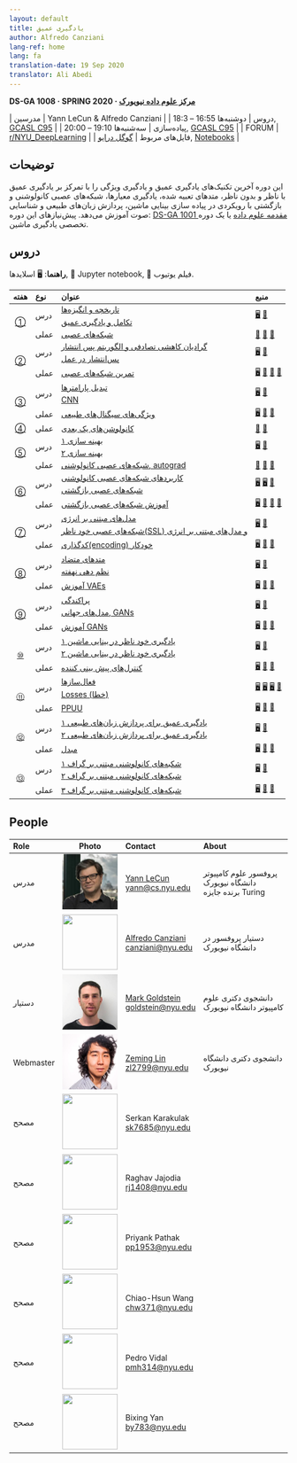 ```yaml
---
layout: default
title: یادگیری عمیق
author: Alfredo Canziani
lang-ref: home
lang: fa
translation-date: 19 Sep 2020
translator: Ali Abedi
---
```


**DS-GA 1008 · SPRING 2020 · [مرکز علوم داده نیویورک](http://cds.nyu.edu/)**

| مدرسین | Yann LeCun & Alfredo Canziani |
| دروس    | دوشنبه‌ها 16:55 – 18:3, [GCASL C95](http://library.nyu.edu/services/campus-media/classrooms/gcasl-c95/) |
| پیاده‌سازی    | سه‌شنبه‌ها 19:10 – 20:00, [GCASL C95](http://library.nyu.edu/services/campus-media/classrooms/gcasl-c95/) |
| FORUM       | [r/NYU_DeepLearning](https://www.reddit.com/r/NYU_DeepLearning/) |
| فایل‌های مربوط    | [گوگل درایو](https://bitly.com/DLSP20), [Notebooks](https://github.com/Atcold/pytorch-Deep-Learning) |


## توضیحات

این دوره آخرین تکنیک‌های یادگیری عمیق و یادگیری ویژگی را با تمرکز بر یادگیری عمیق با ناظر و بدون ناظر، متدهای تعبیه شده، یادگیری معیارها، شبکه‌های عصبی کانولوشنی و بازگشتی با رویکردی در پیاده سازی بینایی ماشین، پردازش زبان‌های طبیعی و شناسایی صوت آموزش می‌دهد.
پیش‌نیازهای این دوره: [DS-GA 1001 مقدمه علوم داده](https://cds.nyu.edu/academics/ms-curriculum/) یا یک دوره تخصصی یادگیری ماشین.

## دروس

**راهنما**:
🖥 اسلاید‌ها,
📓 Jupyter notebook,
🎥 فیلم یوتیوب.
<table>
<!-- =============================== HEADER ================================ -->
  <thead>
    <tr>
      <th>هفته</th>
      <th align="left">نوع</th>
      <th align="left">عنوان</th>
      <th align="left">منبع</th>
    </tr>
  </thead>
  <tbody>
<!-- =============================== WEEK 1 ================================ -->
    <tr>
      <td rowspan="3" align="center"><a href="en/week01/01">①</a></td>
      <td rowspan="2">درس</td>
      <td><a href="en/week01/01-1">تاریخچه و انگیزه‌ها</a></td>
      <td rowspan="2">
        <a href="https://drive.google.com/open?id=1Q7LtZyIS1f3TfeTGll3aDtWygh3GAfCb">🖥️</a>
        <a href="https://www.youtube.com/watch?v=0bMe_vCZo30">🎥</a>
      </td>
    </tr>
    <tr><td><a href="en/week01/01-2">تکامل و یادگیری عمیق</a></td></tr>
    <tr>
      <td rowspan="1">عملی</td>
      <td><a href="en/week01/01-3">شبکه‌های عصبی</a></td>
      <td>
        <a href="https://github.com/Atcold/pytorch-Deep-Learning/blob/master/01-tensor_tutorial.ipynb">📓</a>
        <a href="https://github.com/Atcold/pytorch-Deep-Learning/blob/master/02-space_stretching.ipynb">📓</a>
        <a href="https://www.youtube.com/watch?v=5_qrxVq1kvc">🎥</a>
      </td>
    </tr>
<!-- =============================== WEEK 2 ================================ -->
    <tr>
      <td rowspan="3" align="center"><a href="en/week02/02">②</a></td>
      <td rowspan="2">درس</td>
      <td><a href="en/week02/02-1">گرادیان کاهشی تصادفی و الگوریتم پس انتشار</a></td>
      <td rowspan="2">
        <a href="https://drive.google.com/open?id=1w2jV_BT2hWzfOKBR02x_rB4-dfVUI6SR">🖥️</a>
        <a href="https://www.youtube.com/watch?v=d9vdh3b787Y">🎥</a>
      </td>
    </tr>
    <tr><td><a href="en/week02/02-2">پس‌انتشار در عمل</a></td></tr>
    <tr>
      <td rowspan="1">عملی</td>
      <td><a href="en/week02/02-3">تمرین شبکه‌های عصبی</a></td>
      <td>
        <a href="https://github.com/Atcold/pytorch-Deep-Learning/blob/master/slides/01%20-%20Spiral%20classification.pdf">🖥</a>
        <a href="https://github.com/Atcold/pytorch-Deep-Learning/blob/master/04-spiral_classification.ipynb">📓</a>
        <a href="https://github.com/Atcold/pytorch-Deep-Learning/blob/master/05-regression.ipynb">📓</a>
        <a href="https://www.youtube.com/watch?v=WAn6lip5oWk">🎥</a>
      </td>
    </tr>
<!-- =============================== WEEK 3 ================================ -->
    <tr>
      <td rowspan="3" align="center"><a href="en/week03/03">③</a></td>
      <td rowspan="2">درس</td>
      <td><a href="en/week03/03-1">تبدیل پارامترها</a></td>
      <td rowspan="2">
        <a href="https://drive.google.com/open?id=18UFaOGNKKKO5TYnSxr2b8dryI-PgZQmC">🖥️</a>
        <a href="https://youtu.be/FW5gFiJb-ig">🎥</a>
      </td>
    </tr>
    <tr><td><a href="en/week03/03-2">CNN</a></td></tr>
    <tr>
      <td rowspan="1">عملی</td>
      <td><a href="en/week03/03-3">ویژگی‌های سیگنال‌های طبیعی</a></td>
      <td>
        <a href="https://github.com/Atcold/pytorch-Deep-Learning/blob/master/slides/02%20-%20CNN.pdf">🖥</a>
        <a href="https://github.com/Atcold/pytorch-Deep-Learning/blob/master/06-convnet.ipynb">📓</a>
        <a href="https://youtu.be/kwPWpVverkw">🎥</a>
      </td>
    </tr>
<!-- =============================== WEEK 4 ================================ -->
    <tr>
      <td rowspan="1" align="center"><a href="en/week04/04">④</a></td>
      <td rowspan="1">عملی</td>
      <td><a href="en/week04/04-1">کانولوشن‌های یک بعدی</a></td>
      <td>
        <a href="https://github.com/Atcold/pytorch-Deep-Learning/blob/master/07-listening_to_kernels.ipynb">📓</a>
        <a href="https://youtu.be/OrBEon3VlQg">🎥</a>
      </td>
    </tr>
<!-- =============================== WEEK 5 ================================ -->
    <tr>
      <td rowspan="3" align="center"><a href="en/week05/05">⑤</a></td>
      <td rowspan="2">درس</td>
      <td><a href="en/week05/05-1">بهینه سازی ۱</a></td>
      <td rowspan="2">
        <a href="https://drive.google.com/open?id=1pwlGN6hDFfEYQqBqcMjWbe4yfBDTxsab">🖥️</a>
        <a href="https://youtu.be/--NZb480zlg">🎥</a>
      </td>
    </tr>
    <tr><td><a href="en/week05/05-2">بهینه سازی ۲</a></td></tr>
    <tr>
      <td rowspan="1">عملی</td>
      <td><a href="en/week05/05-3">شبکه‌های عصبی کانولوشنی, autograd</a></td>
      <td>
        <a href="https://github.com/Atcold/pytorch-Deep-Learning/blob/master/03-autograd_tutorial.ipynb">📓</a>
        <a href="https://github.com/Atcold/pytorch-Deep-Learning/blob/master/extra/b-custom_grads.ipynb">📓</a>
        <a href="https://youtu.be/eEzCZnOFU1w">🎥</a>
      </td>
    </tr>
<!-- =============================== WEEK 6 ================================ -->
    <tr>
      <td rowspan="3" align="center"><a href="en/week06/06">⑥</a></td>
      <td rowspan="2">درس</td>
      <td><a href="en/week06/06-1">کاربردهای شبکه‌های عصبی کانولوشنی</a></td>
      <td rowspan="2">
        <a href="https://drive.google.com/open?id=1opT7lV0IRYJegtZjuHsKhlsM5L7GpGL1">🖥️</a>
        <a href="https://drive.google.com/open?id=1sdeVBC3nuh5Zkm2sqzdScEicRvLc_v-F">🖥️</a>
        <a href="https://youtu.be/ycbMGyCPzvE">🎥</a>
      </td>
    </tr>
    <tr><td><a href="en/week06/06-2">شبکه‌های عصبی بازگشتی</a></td></tr>
    <tr>
      <td rowspan="1">عملی</td>
      <td><a href="en/week06/06-3">آموزش شبکه‌های عصبی بازگشتی</a></td>
      <td>
        <a href="https://github.com/Atcold/pytorch-Deep-Learning/blob/master/slides/04%20-%20RNN.pdf">🖥️</a>
        <a href="https://github.com/Atcold/pytorch-Deep-Learning/blob/master/08-seq_classification.ipynb">📓</a>
        <a href="https://github.com/Atcold/pytorch-Deep-Learning/blob/master/09-echo_data.ipynb">📓</a>
        <a href="https://youtu.be/8cAffg2jaT0">🎥</a>
      </td>
    </tr>
<!-- =============================== WEEK 7 ================================ -->
    <tr>
      <td rowspan="3" align="center"><a href="en/week07/07">⑦</a></td>
      <td rowspan="2">درس</td>
      <td><a href="en/week07/07-1">مدل‌های مبتنی بر انرژی</a></td>
      <td rowspan="2">
        <a href="https://drive.google.com/open?id=1z8Dz1YtkOEJpU-gh5RIjORs3GGqkYJQa">🖥️</a>
        <a href="https://youtu.be/tVwV14YkbYs">🎥</a>
      </td>
    </tr>
    <tr><td><a href="en/week07/07-2">شبکه‌های عصبی خود ناظر(SSL) و مدل‌های مبتنی بر انرژی</a></td></tr>
    <tr>
      <td rowspan="1">عملی</td>
      <td><a href="en/week07/07-3">کدگذاری(encoding) خودکار</a></td>
      <td>
        <a href="https://github.com/Atcold/pytorch-Deep-Learning/blob/master/slides/05%20-%20Generative%20models.pdf">🖥️</a>
        <a href="https://github.com/Atcold/pytorch-Deep-Learning/blob/master/10-autoencoder.ipynb">📓</a>
        <a href="https://youtu.be/bggWQ14DD9M">🎥</a>
      </td>
    </tr>
<!-- =============================== WEEK 8 ================================ -->
    <tr>
      <td rowspan="3" align="center"><a href="en/week08/08">⑧</a></td>
      <td rowspan="2">درس</td>
      <td><a href="en/week08/08-1">متدهای متضاد</a></td>
      <td rowspan="2">
        <a href="https://drive.google.com/open?id=1Zo_PyBEO6aNt0GV74kj8MQL7kfHdIHYO">🖥️</a>
        <a href="https://youtu.be/ZaVP2SY23nc">🎥</a>
      </td>
    </tr>
    <tr><td><a href="en/week08/08-2">نظم دهی نهفته</a></td></tr>
    <tr>
      <td rowspan="1">عملی</td>
      <td><a href="en/week08/08-3">آموزش VAEs</a></td>
      <td>
        <a href="https://github.com/Atcold/pytorch-Deep-Learning/blob/master/slides/05%20-%20Generative%20models.pdf">🖥️</a>
        <a href="https://github.com/Atcold/pytorch-Deep-Learning/blob/master/11-VAE.ipynb">📓</a>
        <a href="https://youtu.be/7Rb4s9wNOmc">🎥</a>
      </td>
    </tr>
<!-- =============================== WEEK 9 ================================ -->
    <tr>
      <td rowspan="3" align="center"><a href="en/week09/09">⑨</a></td>
      <td rowspan="2">درس</td>
      <td><a href="en/week09/09-1">پراکندگی</a></td>
      <td rowspan="2">
        <a href="https://drive.google.com/open?id=1wJRzhjSqlrSqEpX4Omagb_gdIkQ5f-6K">🖥️</a>
        <a href="https://youtu.be/Pgct8PKV7iw">🎥</a>
      </td>
    </tr>
    <tr><td><a href="en/week09/09-2">مدل‌های جهانی, GANs</a></td></tr>
    <tr>
      <td rowspan="1">عملی</td>
      <td><a href="en/week09/09-3">آموزش GANs</a></td>
      <td>
        <a href="https://github.com/Atcold/pytorch-Deep-Learning/blob/master/slides/05%20-%20Generative%20models.pdf">🖥️</a>
        <a href="https://github.com/pytorch/examples/tree/master/dcgan">📓</a>
        <a href="https://youtu.be/xYc11zyZ26M">🎥</a>
      </td>
    </tr>
<!-- =============================== WEEK 10 =============================== -->
    <tr>
      <td rowspan="3" align="center"><a href="en/week10/10">⑩</a></td>
      <td rowspan="2">درس</td>
      <td><a href="en/week10/10-1">یادگیری خود ناظر در بینایی ماشین ۱</a></td>
      <td rowspan="2">
        <a href="https://drive.google.com/open?id=16lsnDN2HIBTcRucbVKY5B_U16c0tNQhR">🖥️</a>
        <a href="https://youtu.be/0KeR6i1_56g">🎥</a>
      </td>
    </tr>
    <tr><td><a href="en/week10/10-2">یادگیری خود ناظر در بینایی ماشین ۲</a></td></tr>
    <tr>
      <td rowspan="1">عملی</td>
      <td><a href="en/week10/10-3">کنترل‌های پیش بینی کننده</a></td>
      <td>
        <a href="https://github.com/Atcold/pytorch-Deep-Learning/blob/master/slides/09%20-%20Controller%20learning.pdf">🖥️</a>
        <a href="https://github.com/Atcold/pytorch-Deep-Learning/blob/master/14-truck_backer-upper.ipynb">📓</a>
        <a href="https://youtu.be/A3klBqEWR-I">🎥</a>
      </td>
    </tr>
<!-- =============================== WEEK 11 =============================== -->
    <tr>
      <td rowspan="3" align="center"><a href="en/week11/11">⑪</a></td>
      <td rowspan="2">درس</td>
      <td><a href="en/week11/11-1">فعال‌سازها</a></td>
      <td rowspan="2">
        <a href="https://drive.google.com/file/d/1AzFVLG7D4NK6ugh60f0cJQGYF5OL2sUB">🖥️</a>
        <a href="https://drive.google.com/file/d/1rkiZy0vjZqE2w7baVWvxwfAGae0Eh1Wm">🖥️</a>
        <a href="https://drive.google.com/file/d/1tryOlVAFmazLLZusD2-UfReFMkPk5hPk">🖥️</a>
        <a href="https://youtu.be/bj1fh3BvqSU">🎥</a>
      </td>
    </tr>
    <tr><td><a href="en/week11/11-2">Losses (خطا)</a></td></tr>
    <tr>
      <td rowspan="1">عملی</td>
      <td><a href="en/week11/11-3">PPUU</a></td>
      <td>
        <a href="http://bit.ly/PPUU-slides">🖥️</a>
        <a href="http://bit.ly/PPUU-code">📓</a>
        <a href="https://youtu.be/VcrCr-KNBHc">🎥</a>
      </td>
    </tr>
<!-- =============================== WEEK 12 =============================== -->
    <tr>
      <td rowspan="3" align="center"><a href="en/week12/12">⑫</a></td>
      <td rowspan="2">درس</td>
      <td><a href="en/week12/12-1">یادگیری عمیق برای پردازش زبان‌های طبیعی ۱</a></td>
      <td rowspan="2">
        <a href="https://drive.google.com/file/d/149m3wRavTp4DQZ6RJTej8KP8gv4jnkPW/">🖥️</a>
        <a href="https://youtu.be/6D4EWKJgNn0">🎥</a>
      </td>
    </tr>
    <tr><td><a href="en/week12/12-2">یادگیری عمیق برای پردازش زبان‌های طبیعی ۲</a></td></tr>
    <tr>
      <td rowspan="1">عملی</td>
      <td><a href="en/week12/12-3">مبدل</a></td>
      <td>
        <a href="https://github.com/Atcold/pytorch-Deep-Learning/blob/master/slides/10%20-%20Attention%20%26%20transformer.pdf">🖥️</a>
        <a href="https://github.com/Atcold/pytorch-Deep-Learning/blob/master/15-transformer.ipynb">📓</a>
        <a href="https://youtu.be/f01J0Dri-6k">🎥</a>
      </td>
    </tr>
<!-- =============================== WEEK 13 =============================== -->
    <tr>
      <td rowspan="3" align="center"><a href="en/week13/13">⑬</a></td>
      <td rowspan="2">درس</td>
      <td><a href="en/week13/13-1">شکبه‌های کانولوشنی مبتنی بر گراف ۱</a></td>
      <td rowspan="2">
        <a href="https://drive.google.com/file/d/1oq-nZE2bEiQjqBlmk5_N_rFC8LQY0jQr/">🖥️</a>
        <a href="https://youtu.be/Iiv9R6BjxHM">🎥</a>
      </td>
    </tr>
    <tr><td><a href="en/week13/13-2">شبکه‌های کانولوشنی مبتنی بر گراف ۲</a></td></tr>
    <tr>
      <td rowspan="1">عملی</td>
      <td><a href="en/week13/13-3">شبکه‌های کانولوشنی مبتنی بر گراف ۳</a></td>
      <td>
        <a href="https://github.com/Atcold/pytorch-Deep-Learning/blob/master/slides/11%20-%20GCN.pdf">🖥️</a>
        <a href="https://github.com/Atcold/pytorch-Deep-Learning/blob/master/16-gated_GCN.ipynb">📓</a>
        <a href="https://youtu.be/2aKXWqkbpWg">🎥</a>
      </td>
    </tr>
  </tbody>
</table>


## People

| Role | Photo | Contact | About |
|:-----|:-----:|:--------|:------|
|مدرس|<img src="../images/Yann.png" width="100" height="100">|<a href="https://twitter.com/ylecun">Yann LeCun</a><br>yann@cs.nyu.edu|پروفسور علوم کامپیوتر دانشگاه نیویورک<br>برنده جایزه Turing|
|مدرس|<img src="https://avatars1.githubusercontent.com/u/2119355" width="100" height="100">|<a href="https://twitter.com/alfcnz">Alfredo Canziani</a><br>canziani@nyu.edu|دستیار پروفسور در دانشگاه نیویورک|
|دستیار|<img src="../images/Mark.png" width="100" height="100">|<a href="https://twitter.com/marikgoldstein">Mark Goldstein</a><br>goldstein@nyu.edu|دانشجوی دکتری علوم کامپیوتر دانشگاه نیویورک|
|Webmaster|<img src="../images/Zeming.png" width="100" height="100">|<a href="https://twitter.com/ebetica">Zeming Lin</a><br>zl2799@nyu.edu|دانشجوی دکتری دانشگاه نیویورک|
|مصحح|<img src="https://st3.depositphotos.com/13159112/17145/v/450/depositphotos_171453724-stock-illustration-default-avatar-profile-icon-grey.jpg" width="100" height="100">|Serkan Karakulak <br>sk7685@nyu.edu|
|مصحح|<img src="https://st3.depositphotos.com/13159112/17145/v/450/depositphotos_171453724-stock-illustration-default-avatar-profile-icon-grey.jpg" width="100" height="100">|Raghav Jajodia <br>rj1408@nyu.edu|
|مصحح|<img src="https://st3.depositphotos.com/13159112/17145/v/450/depositphotos_171453724-stock-illustration-default-avatar-profile-icon-grey.jpg" width="100" height="100">|Priyank Pathak <br>pp1953@nyu.edu|
|مصحح|<img src="https://st3.depositphotos.com/13159112/17145/v/450/depositphotos_171453724-stock-illustration-default-avatar-profile-icon-grey.jpg" width="100" height="100">|Chiao-Hsun Wang <br>chw371@nyu.edu|
|مصحح|<img src="https://st3.depositphotos.com/13159112/17145/v/450/depositphotos_171453724-stock-illustration-default-avatar-profile-icon-grey.jpg" width="100" height="100">|Pedro Vidal<br>pmh314@nyu.edu|
|مصحح|<img src="https://st3.depositphotos.com/13159112/17145/v/450/depositphotos_171453724-stock-illustration-default-avatar-profile-icon-grey.jpg" width="100" height="100">|Bixing Yan <br>by783@nyu.edu|
